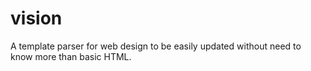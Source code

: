# vision
A template parser for web design to be easily updated without need to know more than basic HTML. 
